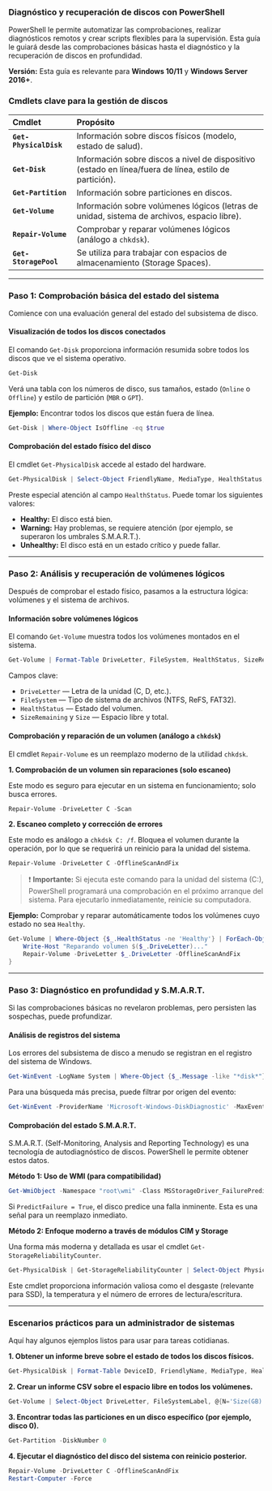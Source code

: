 ### Diagnóstico y recuperación de discos con PowerShell

PowerShell le permite automatizar las comprobaciones, realizar diagnósticos remotos y crear scripts flexibles para la supervisión. Esta guía le guiará desde las comprobaciones básicas hasta el diagnóstico y la recuperación de discos en profundidad.

**Versión:** Esta guía es relevante para **Windows 10/11** y **Windows Server 2016+**.

### Cmdlets clave para la gestión de discos

| Cmdlet | Propósito |
| :--- | :--- |
| **`Get-PhysicalDisk`** | Información sobre discos físicos (modelo, estado de salud). |
| **`Get-Disk`** | Información sobre discos a nivel de dispositivo (estado en línea/fuera de línea, estilo de partición). |
| **`Get-Partition`** | Información sobre particiones en discos. |
| **`Get-Volume`** | Información sobre volúmenes lógicos (letras de unidad, sistema de archivos, espacio libre). |
| **`Repair-Volume`** | Comprobar y reparar volúmenes lógicos (análogo a `chkdsk`). |
| **`Get-StoragePool`** | Se utiliza para trabajar con espacios de almacenamiento (Storage Spaces). |

---

### Paso 1: Comprobación básica del estado del sistema

Comience con una evaluación general del estado del subsistema de disco.

#### Visualización de todos los discos conectados

El comando `Get-Disk` proporciona información resumida sobre todos los discos que ve el sistema operativo.

```powershell
Get-Disk
```

Verá una tabla con los números de disco, sus tamaños, estado (`Online` o `Offline`) y estilo de partición (`MBR` o `GPT`).

**Ejemplo:** Encontrar todos los discos que están fuera de línea.
```powershell
Get-Disk | Where-Object IsOffline -eq $true
```

#### Comprobación del estado físico del disco

El cmdlet `Get-PhysicalDisk` accede al estado del hardware.

```powershell
Get-PhysicalDisk | Select-Object FriendlyName, MediaType, HealthStatus, OperationalStatus
```
Preste especial atención al campo `HealthStatus`. Puede tomar los siguientes valores:
*   **Healthy:** El disco está bien.
*   **Warning:** Hay problemas, se requiere atención (por ejemplo, se superaron los umbrales S.M.A.R.T.).
*   **Unhealthy:** El disco está en un estado crítico y puede fallar.

---

### Paso 2: Análisis y recuperación de volúmenes lógicos

Después de comprobar el estado físico, pasamos a la estructura lógica: volúmenes y el sistema de archivos.

#### Información sobre volúmenes lógicos

El comando `Get-Volume` muestra todos los volúmenes montados en el sistema.

```powershell
Get-Volume | Format-Table DriveLetter, FileSystem, HealthStatus, SizeRemaining, Size
```

Campos clave:
*   `DriveLetter` — Letra de la unidad (C, D, etc.).
*   `FileSystem` — Tipo de sistema de archivos (NTFS, ReFS, FAT32).
*   `HealthStatus` — Estado del volumen.
*   `SizeRemaining` y `Size` — Espacio libre y total.

#### Comprobación y reparación de un volumen (análogo a `chkdsk`)

El cmdlet `Repair-Volume` es un reemplazo moderno de la utilidad `chkdsk`.

**1. Comprobación de un volumen sin reparaciones (solo escaneo)**

Este modo es seguro para ejecutar en un sistema en funcionamiento; solo busca errores.

```powershell
Repair-Volume -DriveLetter C -Scan
```

**2. Escaneo completo y corrección de errores**

Este modo es análogo a `chkdsk C: /f`. Bloquea el volumen durante la operación, por lo que se requerirá un reinicio para la unidad del sistema.

```powershell
Repair-Volume -DriveLetter C -OfflineScanAndFix
```

> ❗️ **Importante:** Si ejecuta este comando para la unidad del sistema (C:), PowerShell programará una comprobación en el próximo arranque del sistema. Para ejecutarlo inmediatamente, reinicie su computadora.

**Ejemplo:** Comprobar y reparar automáticamente todos los volúmenes cuyo estado no sea `Healthy`.

```powershell
Get-Volume | Where-Object {$_.HealthStatus -ne 'Healthy'} | ForEach-Object {
    Write-Host "Reparando volumen $($_.DriveLetter)..."
    Repair-Volume -DriveLetter $_.DriveLetter -OfflineScanAndFix
}
```

---

### Paso 3: Diagnóstico en profundidad y S.M.A.R.T.

Si las comprobaciones básicas no revelaron problemas, pero persisten las sospechas, puede profundizar.

#### Análisis de registros del sistema

Los errores del subsistema de disco a menudo se registran en el registro del sistema de Windows.

```powershell
Get-WinEvent -LogName System | Where-Object {$_.Message -like "*disk*"} | Select-Object -First 20
```
Para una búsqueda más precisa, puede filtrar por origen del evento:
```powershell
Get-WinEvent -ProviderName 'Microsoft-Windows-DiskDiagnostic' -MaxEvents 10
```

#### Comprobación del estado S.M.A.R.T.

S.M.A.R.T. (Self-Monitoring, Analysis and Reporting Technology) es una tecnología de autodiagnóstico de discos. PowerShell le permite obtener estos datos.

**Método 1: Uso de WMI (para compatibilidad)**
```powershell
Get-WmiObject -Namespace "root\wmi" -Class MSStorageDriver_FailurePredictStatus
```
Si `PredictFailure = True`, el disco predice una falla inminente. Esta es una señal para un reemplazo inmediato.

**Método 2: Enfoque moderno a través de módulos CIM y Storage**

Una forma más moderna y detallada es usar el cmdlet `Get-StorageReliabilityCounter`.

```powershell
Get-PhysicalDisk | Get-StorageReliabilityCounter | Select-Object PhysicalDisk, Wear, Temperature, ReadErrorsTotal, WriteErrorsTotal
```
Este cmdlet proporciona información valiosa como el desgaste (relevante para SSD), la temperatura y el número de errores de lectura/escritura.

---

### Escenarios prácticos para un administrador de sistemas

Aquí hay algunos ejemplos listos para usar para tareas cotidianas.

**1. Obtener un informe breve sobre el estado de todos los discos físicos.**
```powershell
Get-PhysicalDisk | Format-Table DeviceID, FriendlyName, MediaType, HealthStatus, OperationalStatus
```

**2. Crear un informe CSV sobre el espacio libre en todos los volúmenes.**
```powershell
Get-Volume | Select-Object DriveLetter, FileSystemLabel, @{N='Size(GB)';E={[math]::Round($_.Size / 1GB, 2)}}, @{N='FreeSpace(GB)';E={[math]::Round($_.SizeRemaining / 1GB, 2)}} | Export-Csv -Path C:\Reports\DiskSpace.csv -NoTypeInformation -Encoding UTF8
```

**3. Encontrar todas las particiones en un disco específico (por ejemplo, disco 0).**
```powershell
Get-Partition -DiskNumber 0
```

**4. Ejecutar el diagnóstico del disco del sistema con reinicio posterior.**
```powershell
Repair-Volume -DriveLetter C -OfflineScanAndFix
Restart-Computer -Force
```
